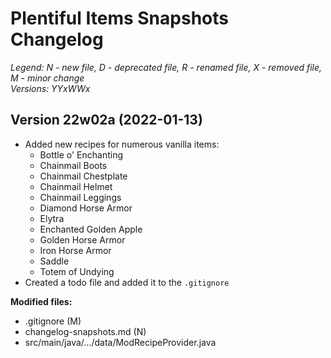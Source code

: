# Plentiful Items Snapshots Changelog

*Legend: N - new file, D - deprecated file, R - renamed file, X - removed file, M - minor change*<br>
*Versions: YYxWWx*

## Version 22w02a (2022-01-13)

- Added new recipes for numerous vanilla items:
  - Bottle o' Enchanting
  - Chainmail Boots
  - Chainmail Chestplate
  - Chainmail Helmet
  - Chainmail Leggings
  - Diamond Horse Armor
  - Elytra
  - Enchanted Golden Apple
  - Golden Horse Armor
  - Iron Horse Armor
  - Saddle
  - Totem of Undying
- Created a todo file and added it to the `.gitignore`

**Modified files:**
- .gitignore (M)
- changelog-snapshots.md (N)
- src/main/java/.../data/ModRecipeProvider.java